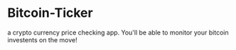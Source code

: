# Bitcoin-Ticker
a crypto currency price checking app.  You'll be able to monitor your bitcoin investents on the move!
